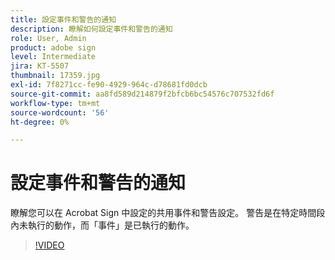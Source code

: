 ```yaml
---
title: 設定事件和警告的通知
description: 瞭解如何設定事件和警告的通知
role: User, Admin
product: adobe sign
level: Intermediate
jira: KT-5507
thumbnail: 17359.jpg
exl-id: 7f8271cc-fe90-4929-964c-d78681fd0dcb
source-git-commit: aa8fd589d214879f2bfcb6bc54576c707532fd6f
workflow-type: tm+mt
source-wordcount: '56'
ht-degree: 0%

---
```


# 設定事件和警告的通知

瞭解您可以在 Acrobat Sign 中設定的共用事件和警告設定。 警告是在特定時間段內未執行的動作，而「事件」是已執行的動作。

>[!VIDEO](https://video.tv.adobe.com/v/343589?quality=12&learn=on&hidetitle=true)
